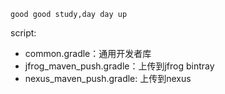 `good good study,day day up`

script:
- common.gradle：通用开发者库
- jfrog_maven_push.gradle：上传到jfrog bintray
- nexus_maven_push.gradle: 上传到nexus